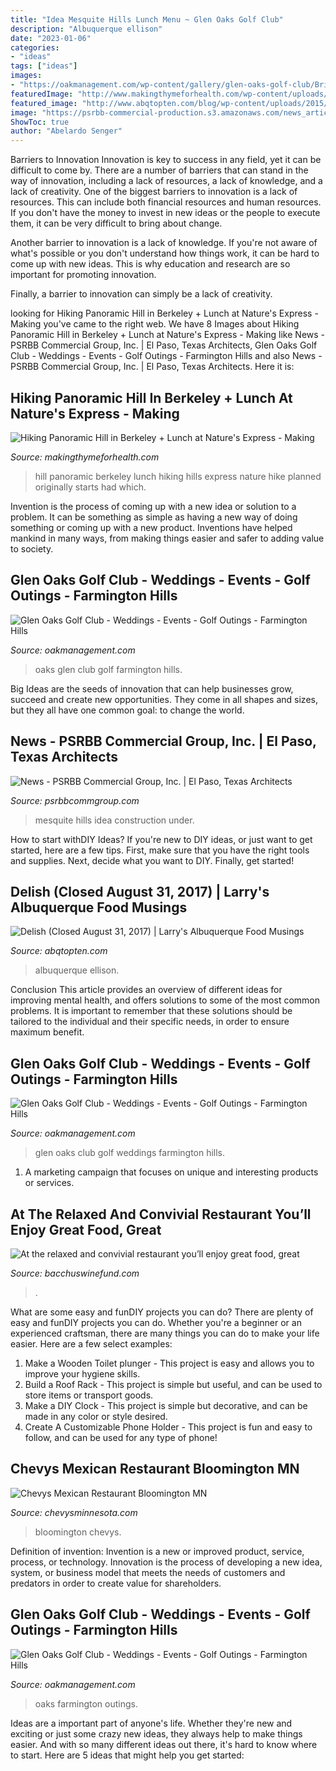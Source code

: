 ```yaml
---
title: "Idea Mesquite Hills Lunch Menu ~ Glen Oaks Golf Club"
description: "Albuquerque ellison"
date: "2023-01-06"
categories:
- "ideas"
tags: ["ideas"]
images:
- "https://oakmanagement.com/wp-content/gallery/glen-oaks-golf-club/Bride-and-Groom.jpg"
featuredImage: "http://www.makingthymeforhealth.com/wp-content/uploads/2013/11/Panoramic-Hill-Berkeley-_thumb7.jpg"
featured_image: "http://www.abqtopten.com/blog/wp-content/uploads/2015/09/map-image.jpg"
image: "https://psrbb-commercial-production.s3.amazonaws.com/news_articles/images/000/000/006/optimized/20201009_092156.jpg?1612214062"
ShowToc: true
author: "Abelardo Senger"
---
```



Barriers to Innovation
Innovation is key to success in any field, yet it can be difficult to come by. There are a number of barriers that can stand in the way of innovation, including a lack of resources, a lack of knowledge, and a lack of creativity.
One of the biggest barriers to innovation is a lack of resources. This can include both financial resources and human resources. If you don't have the money to invest in new ideas or the people to execute them, it can be very difficult to bring about change.

Another barrier to innovation is a lack of knowledge. If you're not aware of what's possible or you don't understand how things work, it can be hard to come up with new ideas. This is why education and research are so important for promoting innovation.

Finally, a barrier to innovation can simply be a lack of creativity.

	

		
looking for Hiking Panoramic Hill in Berkeley + Lunch at Nature&#039;s Express - Making you've came to the right web. We have 8 Images about Hiking Panoramic Hill in Berkeley + Lunch at Nature&#039;s Express - Making like News - PSRBB Commercial Group, Inc. | El Paso, Texas Architects, Glen Oaks Golf Club - Weddings - Events - Golf Outings - Farmington Hills and also News - PSRBB Commercial Group, Inc. | El Paso, Texas Architects. Here it is:
		
    
## Hiking Panoramic Hill In Berkeley + Lunch At Nature&#039;s Express - Making

<img loading=lazy src="http://www.makingthymeforhealth.com/wp-content/uploads/2013/11/Panoramic-Hill-Berkeley-_thumb7.jpg" onerror="this.onerror=null;this.src='https://tse3.mm.bing.net/th?id=OIP.28J9NMJGV-xHkbNWo9zg1gHaKx&amp;pid=15.1';" alt="Hiking Panoramic Hill in Berkeley + Lunch at Nature&#039;s Express - Making">

_Source: makingthymeforhealth.com_

>hill panoramic berkeley lunch hiking hills express nature hike planned originally starts had which. 

	

Invention is the process of coming up with a new idea or solution to a problem. It can be something as simple as having a new way of doing something or coming up with a new product. Inventions have helped mankind in many ways, from making things easier and safer to adding value to society.

    
## Glen Oaks Golf Club - Weddings - Events - Golf Outings - Farmington Hills

<img loading=lazy src="https://oakmanagement.com/wp-content/gallery/glen-oaks-golf-club/Bride-and-Groom.jpg" onerror="this.onerror=null;this.src='https://tse1.mm.bing.net/th?id=OIP.hwuf02Lr0OZBAOMAXVmJkgHaFj&amp;pid=15.1';" alt="Glen Oaks Golf Club - Weddings - Events - Golf Outings - Farmington Hills">

_Source: oakmanagement.com_

>oaks glen club golf farmington hills. 

	

Big Ideas are the seeds of innovation that can help businesses grow, succeed and create new opportunities. They come in all shapes and sizes, but they all have one common goal: to change the world.

    
## News - PSRBB Commercial Group, Inc. | El Paso, Texas Architects

<img loading=lazy src="https://psrbb-commercial-production.s3.amazonaws.com/news_articles/images/000/000/006/optimized/20201009_092156.jpg?1612214062" onerror="this.onerror=null;this.src='https://tse1.mm.bing.net/th?id=OIP.MUjbWFwbzLB8IA6PMOrw0wHaFl&amp;pid=15.1';" alt="News - PSRBB Commercial Group, Inc. | El Paso, Texas Architects">

_Source: psrbbcommgroup.com_

>mesquite hills idea construction under. 

	

How to start withDIY Ideas?
If you're new to DIY ideas, or just want to get started, here are a few tips. First, make sure that you have the right tools and supplies. Next, decide what you want to DIY. Finally, get started!

    
## Delish (Closed August 31, 2017) | Larry&#039;s Albuquerque Food Musings

<img loading=lazy src="http://www.abqtopten.com/blog/wp-content/uploads/2015/09/map-image.jpg" onerror="this.onerror=null;this.src='https://tse2.mm.bing.net/th?id=OIP.mT0I6oZJV8QwyxzxndQbegAAAA&amp;pid=15.1';" alt="Delish (Closed August 31, 2017) | Larry&#039;s Albuquerque Food Musings">

_Source: abqtopten.com_

>albuquerque ellison. 

	

Conclusion
This article provides an overview of different ideas for improving mental health, and offers solutions to some of the most common problems. It is important to remember that these solutions should be tailored to the individual and their specific needs, in order to ensure maximum benefit.

    
## Glen Oaks Golf Club - Weddings - Events - Golf Outings - Farmington Hills

<img loading=lazy src="https://oakmanagement.com/wp-content/gallery/glen-oaks-golf-club/493AE11F-DC32-4DC3-8F2F-685.jpg" onerror="this.onerror=null;this.src='https://tse4.mm.bing.net/th?id=OIP.kc134eEtb_LFhSSikLFpwwHaFj&amp;pid=15.1';" alt="Glen Oaks Golf Club - Weddings - Events - Golf Outings - Farmington Hills">

_Source: oakmanagement.com_

>glen oaks club golf weddings farmington hills. 

	

1. A marketing campaign that focuses on unique and interesting products or services.

    
## At The Relaxed And Convivial Restaurant You’ll Enjoy Great Food, Great

<img loading=lazy src="https://bacchuswinefund.com/wp-content/uploads/2016/09/BN-PW918_Willam_J_20160919154104-768x512.jpg" onerror="this.onerror=null;this.src='https://tse1.mm.bing.net/th?id=OIP.mn7RNWra4FjdTnGXHFAHfAHaE8&amp;pid=15.1';" alt="At the relaxed and convivial restaurant you’ll enjoy great food, great">

_Source: bacchuswinefund.com_

>. 

	

What are some easy and funDIY projects you can do?
There are plenty of easy and funDIY projects you can do. Whether you're a beginner or an experienced craftsman, there are many things you can do to make your life easier. Here are a few select examples: 
1. Make a Wooden Toilet plunger - This project is easy and allows you to improve your hygiene skills. 
2. Build a Roof Rack - This project is simple but useful, and can be used to store items or transport goods. 
3. Make a DIY Clock - This project is simple but decorative, and can be made in any color or style desired. 
4. Create A Customizable Phone Holder - This project is fun and easy to follow, and can be used for any type of phone!

    
## Chevys Mexican Restaurant Bloomington MN

<img loading=lazy src="https://www.chevysminnesota.com/wp-content/uploads/2020/12/home-boxes-tall-catering.jpg" onerror="this.onerror=null;this.src='https://tse1.mm.bing.net/th?id=OIP.TN7rX3FJoLJCeMMDK7tuDgHaF0&amp;pid=15.1';" alt="Chevys Mexican Restaurant Bloomington MN">

_Source: chevysminnesota.com_

>bloomington chevys. 

	

Definition of invention:
Invention is a new or improved product, service, process, or technology. Innovation is the process of developing a new idea, system, or business model that meets the needs of customers and predators in order to create value for shareholders.

    
## Glen Oaks Golf Club - Weddings - Events - Golf Outings - Farmington Hills

<img loading=lazy src="https://oakmanagement.com/wp-content/gallery/glen-oaks-golf-club/thumbs/thumbs_DF869185-ABB8-4526-8C09-1BE.jpg" onerror="this.onerror=null;this.src='https://tse1.mm.bing.net/th?id=OIP.pCnflHGqSfKpZKpib4rwBAAAAA&amp;pid=15.1';" alt="Glen Oaks Golf Club - Weddings - Events - Golf Outings - Farmington Hills">

_Source: oakmanagement.com_

>oaks farmington outings. 

	

Ideas are a important part of anyone's life. Whether they're new and exciting or just some crazy new ideas, they always help to make things easier. And with so many different ideas out there, it's hard to know where to start. Here are 5 ideas that might help you get started: 

